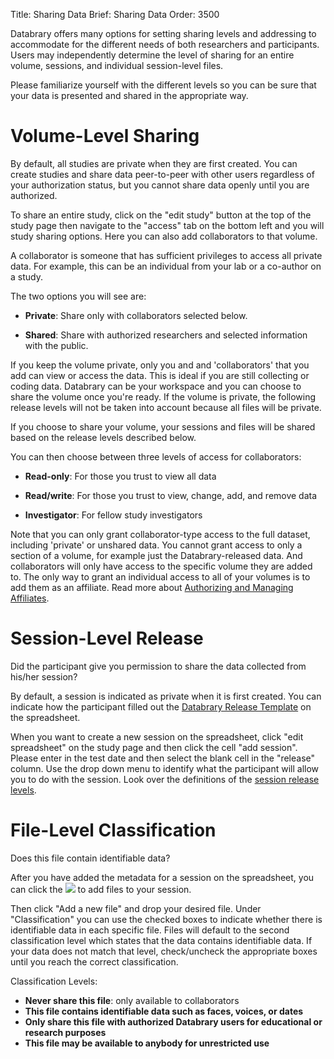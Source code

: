 Title: Sharing Data
Brief: Sharing Data
Order: 3500

Databrary offers many options for setting sharing levels and addressing to accommodate for the different needs of both researchers and participants.
Users may independently determine the level of sharing for an entire volume, sessions, and individual session-level files.

Please familiarize yourself with the different levels so you can be sure that your data is presented and shared in the appropriate way.

# Volume-Level Sharing

By default, all studies are private when they are first created.
You can create studies and share data peer-to-peer with other users regardless of your authorization status, but you cannot share data openly until you are authorized.

To share an entire study, click on the "edit study" button at the top of the study page then navigate to the "access" tab on the bottom left and you will study sharing options.
Here you can also add collaborators to that volume.

A collaborator is someone that has sufficient privileges to access all private data.
For example, this can be an individual from your lab or a co-author on a study.

The two options you will see are: 

- **Private**: Share only with collaborators selected below.

- **Shared**: Share with authorized researchers and selected information with the public.

If you keep the volume private, only you and and 'collaborators' that you add can view or access the data.
This is ideal if you are still collecting or coding data.
Databrary can be your workspace and you can choose to share the volume once you're ready.
If the volume is private, the following release levels will not be taken into account because all files will be private.


If you choose to share your volume, your sessions and files will be shared based on the release levels described below.


You can then choose between three levels of access for collaborators:
 
- **Read-only**: For those you trust to view all data 

- **Read/write**: For those you trust to view, change, add, and remove data 

- **Investigator**: For fellow study investigators

Note that you can only grant collaborator-type access to the full dataset, including 'private' or unshared data.
You cannot grant access to only a section of a volume, for example just the Databrary-released data.
And collaborators will only have access to the specific volume they are added to.
The only way to grant an individual access to all of your volumes is to add them as an affiliate.
Read more about [Authorizing and Managing Affiliates](|filename|authorization/affiliates.md).



# Session-Level Release

Did the participant give you permission to share the data collected from his/her session?

By default, a session is indicated as private when it is first created.
You can indicate how the participant filled out the [Databrary Release Template](|filename|../../policies/release-template.mdi) on the spreadsheet.


When you want to create a new session on the spreadsheet, click "edit spreadsheet" on the study page and then click the cell "add session".
Please enter in the test date and then select the blank cell in the "release" column.
Use the drop down menu to identify what the participant will allow you to do with the session.
Look over the definitions of the [session release levels](|filename|release/release-levels.md).



# File-Level Classification

Does this file contain identifiable data? 

After you have added the metadata for a session on the spreadsheet, you can click the <img src="https://nyu.databrary.org/web/icons/session.png"> to add files to your session.

Then click "Add a new file" and drop your desired file.
Under "Classification" you can use the checked boxes to indicate whether there is identifiable data in each specific file.
Files will default to the second classification level which states that the data contains identifiable data.
If your data does not match that level, check/uncheck the appropriate boxes until you reach the correct classification.


Classification Levels:

- **Never share this file**: only available to collaborators
- **This file contains identifiable data such as faces, voices, or dates**
- **Only share this file with authorized Databrary users for educational or research purposes**
- **This file may be available to anybody for unrestricted use**


